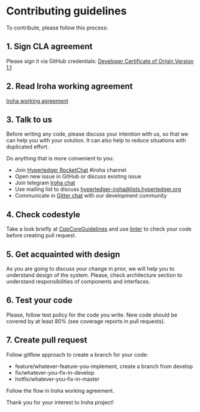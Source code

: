 # Contributing guidelines

To contribute, please follow this process:

## 1. Sign CLA agreement
Please sign it via GitHub credentials: 
[Developer Certificate of Origin Version 1.1](https://cla-assistant.io/hyperledger/iroha)

## 2. Read Iroha working agreement

[Iroha working agreement](https://github.com/hyperledger/iroha/wiki/Iroha-working-agreement)

## 3. Talk to us
Before writing any code, please discuss your intention with us, so that we can help you with your solution. It can also help to reduce situations with duplicated effort.
 
Do anything that is more convenient to you:
* Join [Hyperledger RocketChat](https://chat.hyperledger.org/) #iroha channel
* Open new issue in GitHub or discuss existing issue
* Join telegram [Iroha chat](https://t.me/joinchat/AgzrTUCZ6efra09wz35oww) 
* Use mailing list to discuss hyperledger-iroha@lists.hyperledger.org
* Communicate in [Gitter chat](https://gitter.im/hyperledger-iroha/Lobby) with our development community 

## 4. Check codestyle

Take a look briefly at [CppCoreGuidelines](https://github.com/isocpp/CppCoreGuidelines) and use [linter](https://github.com/hyperledger/iroha/blob/master/.clang-format) to check your code before creating pull request.

## 5. Get acquainted with design

As you are going to discuss your change in prior, we will help you to understand design of the system. Please, check architecture section to understand responsibilities of components and interfaces.

## 6. Test your code

Please, follow test policy for the code you write. New code should be covered by at least 80% (see coverage reports in pull requests). 

## 7. Create pull request

Follow gitflow approach to create a branch for your code:
* feature/whatever-feature-you-implement, create a branch from develop
* fix/whatever-you-fix-in-develop
* hotfix/whatever-you-fix-in-master

Follow the flow in Iroha working agreement.

Thank you for your interest to Iroha project!
